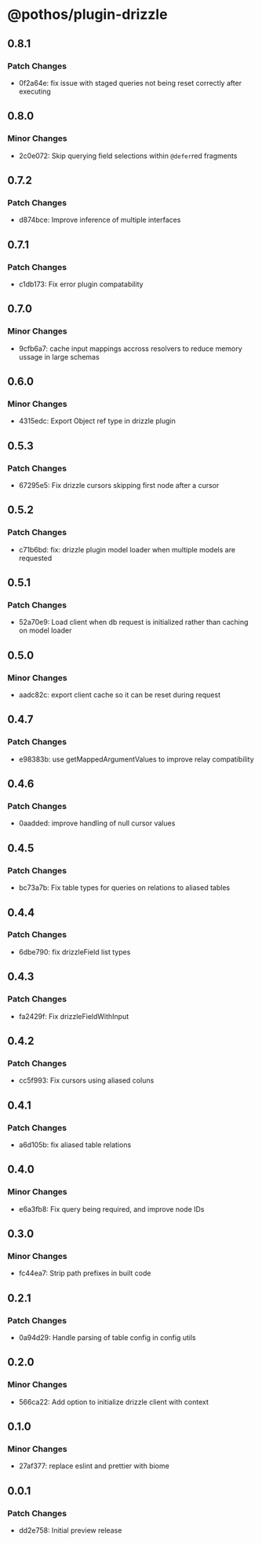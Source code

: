 # @pothos/plugin-drizzle

## 0.8.1

### Patch Changes

- 0f2a64e: fix issue with staged queries not being reset correctly after executing

## 0.8.0

### Minor Changes

- 2c0e072: Skip querying field selections within `@defer`red fragments

## 0.7.2

### Patch Changes

- d874bce: Improve inference of multiple interfaces

## 0.7.1

### Patch Changes

- c1db173: Fix error plugin compatability

## 0.7.0

### Minor Changes

- 9cfb6a7: cache input mappings accross resolvers to reduce memory ussage in large schemas

## 0.6.0

### Minor Changes

- 4315edc: Export Object ref type in drizzle plugin

## 0.5.3

### Patch Changes

- 67295e5: Fix drizzle cursors skipping first node after a cursor

## 0.5.2

### Patch Changes

- c71b6bd: fix: drizzle plugin model loader when multiple models are requested

## 0.5.1

### Patch Changes

- 52a70e9: Load client when db request is initialized rather than caching on model loader

## 0.5.0

### Minor Changes

- aadc82c: export client cache so it can be reset during request

## 0.4.7

### Patch Changes

- e98383b: use getMappedArgumentValues to improve relay compatibility

## 0.4.6

### Patch Changes

- 0aadded: improve handling of null cursor values

## 0.4.5

### Patch Changes

- bc73a7b: Fix table types for queries on relations to aliased tables

## 0.4.4

### Patch Changes

- 6dbe790: fix drizzleField list types

## 0.4.3

### Patch Changes

- fa2429f: Fix drizzleFieldWithInput

## 0.4.2

### Patch Changes

- cc5f993: Fix cursors using aliased coluns

## 0.4.1

### Patch Changes

- a6d105b: fix aliased table relations

## 0.4.0

### Minor Changes

- e6a3fb8: Fix query being required, and improve node IDs

## 0.3.0

### Minor Changes

- fc44ea7: Strip path prefixes in built code

## 0.2.1

### Patch Changes

- 0a94d29: Handle parsing of table config in config utils

## 0.2.0

### Minor Changes

- 566ca22: Add option to initialize drizzle client with context

## 0.1.0

### Minor Changes

- 27af377: replace eslint and prettier with biome

## 0.0.1

### Patch Changes

- dd2e758: Initial preview release

